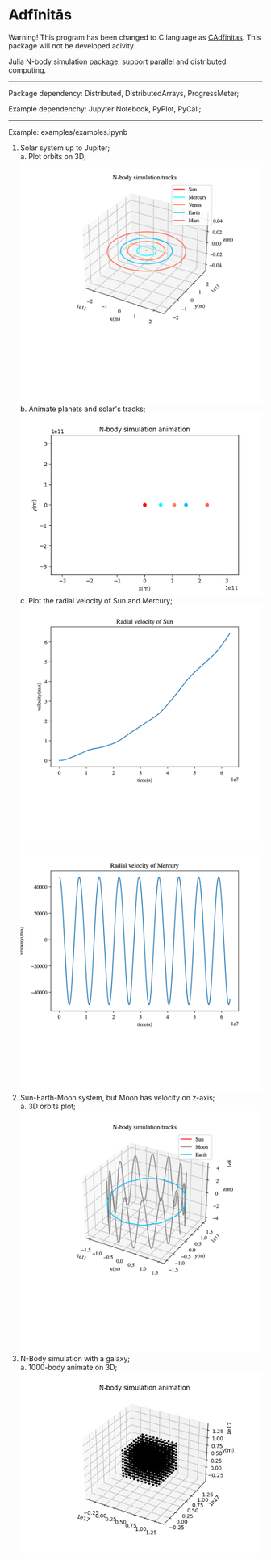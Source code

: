 # Adfīnitās

Warning! This program has been changed to C language as [CAdfinitas](https://github.com/Umaru-Xi/CAdfinitas "CAdfinitas"). This package will not be developed acivity.

Julia N-body simulation package, support parallel and distributed computing.  

* * *  

Package dependency: Distributed, DistributedArrays, ProgressMeter;

Example dependenchy: Jupyter Notebook, PyPlot, PyCall;

* * *  

Example: examples/examples.ipynb

1. Solar system up to Jupiter;  
    a. Plot orbits on 3D;  
        ![solar system orbits 3D](examples/Result/position.svg.png)  
    b. Animate planets and solar's tracks;  
        ![animate solar system orbits](examples/Result/animePosition.gif)  
    c. Plot the radial velocity of Sun and Mercury;  
        ![radial velosity of Sun](examples/Result/SunRadialVelocity.svg.png)  
        ![radial velosity of Mercury](examples/Result/MercuryRadialVelocity.svg.png)  
2. Sun-Earth-Moon system, but Moon has velocity on z-axis;  
    a. 3D orbits plot;  
        ![Sun-Earth-Moon system orbits 3D](examples/Result/MoonPosition.svg.png)  
3. N-Body simulation with a galaxy;   
    a. 1000-body animate on 3D;  
        ![1000-body animation 3D](examples/Result/animeGalaxyPosition.gif)  
